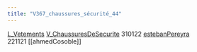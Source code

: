 ```yaml
---
title: "V367_chaussures_sécurité_44"
---
```


[L_Vetements](notes/equipements/L_Vetements.md) [V_ChaussuresDeSecurite](notes/equipements/vetements/V_ChaussuresDeSecurite.md) 310122 [estebanPereyra](notes/utilisateurs/beneficiaires/estebanPereyra.md)\
221121 [[ahmedCosoble]]